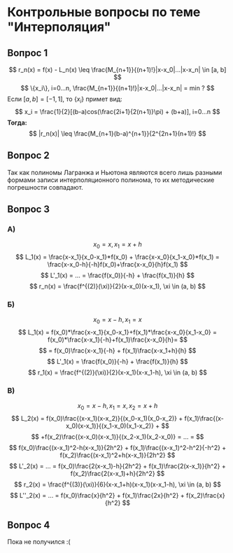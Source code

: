 # Контрольные вопросы по теме "Интерполяция"

## Вопрос 1

$$
r_n(x) = f(x) - L_n(x) \leq \frac{M_{n+1}}{(n+1)!}|x-x_0|...|x-x_n| \in [a, b]
$$
$$
\{x_i\}, i=0...n, \frac{M_{n+1}}{(n+1)!}|x-x_0|...|x-x_n| = min ?
$$
Если $[a, b] = [-1, 1]$, то $\{x_i \}$ примет вид: 
$$
x_i = \frac{1}{2}[(b-a)cos(\frac{2i+1}{2(n+1)}\pi) + (b+a)], i=0...n
$$
**Тогда:**
$$
|r_n(x)| \leq \frac{M_{n+1}(b-a)^{n+1}}{2^{2n+1}(n+1)!}
$$

## Вопрос 2

Так как полиномы Лагранжа и Ньютона являются всего лишь разными формами записи интерполяционного полинома, то их методические погрешности совпадают.

## Вопрос 3

### A)

$$
x_0 = x, x_1 = x+h
$$
$$
L_1(x) = \frac{x-x_1}{x_0-x_1}*f(x_0) + \frac{x-x_0}{x_1-x_0}*f(x_1) = \frac{x-x_0-h}{-h}f(x_0)+\frac{x-x_0}{h}f(x_1)
$$
$$
L'_1(x) = ... = \frac{f(x_0)}{-h} + \frac{f(x_1)}{h}
$$
$$
r_n(x) = \frac{f^{(2)}(\xi)}{2}(x-x_0)(x-x_1), \xi \in (a, b)
$$

### Б)

$$
x_0 = x-h, x_1 = x
$$
$$
L_1(x) = f(x_0)*\frac{x-x_1}{x_0-x_1}+f(x_1)*\frac{x-x_0}{x_1-x_0} = f(x_0)*\frac{x-x_1}{-h}+f(x_1)\frac{x-x_0}{h}=
$$
$$
= f(x_0)\frac{x-x_1}{-h} + f(x_1)\frac{x-x_1+h}{h}
$$
$$
L'_1(x) = \frac{f(x_0)}{-h} + \frac{f(x_1)}{h}
$$
$$
r_1(x) = \frac{f^{(2)}(\xi)}{2}(x-x_1)(x-x_1-h), \xi \in (a, b)
$$

### В)

$$
x_0 = x-h, x_1 = x, x_2 = x+h
$$
$$
L_2(x) = f(x_0)\frac{(x-x_1)(x-x_2)}{(x_0-x_1)(x_0-x_2)} + f(x_1)\frac{(x-x_0)(x-x_1)}{(x_1-x_0)(x_1-x_2)} +
$$
$$
+f(x_2)\frac{(x-x_0)(x-x_1)}{(x_2-x_1)(x_2-x_0)} = ... =
$$
$$
f(x_0)\frac{(x-x_1)^2-h(x-x_1)}{2h^2} + f(x_1)\frac{(x-x_1)^2-h^2}{-h^2} + f(x_2)\frac{(x-x_1)^2+h(x-x_1)}{2h^2}
$$
$$
L'_2(x) = ... = f(x_0)\frac{2(x-x_1)-h}{2h^2} + f(x_1)\frac{2(x-x_1)}{h^2} + f(x_2)\frac{2(x-x_1)+h}{2h^2}
$$
$$
r_2(x) = \frac{f^{(3)}(\xi)}{6}(x-x_1+h)(x-x_1)(x-x_1-h), \xi \in (a, b)
$$
$$
L''_2(x) = ... = f(x_0)\frac{x}{h^2} + f(x_1)\frac{2x}{h^2} + f(x_2)\frac{x}{h^2}
$$

## Вопрос 4

Пока не получился :(
